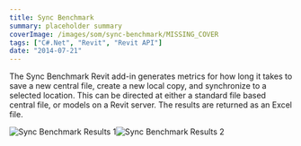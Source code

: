 ```yaml
---
title: Sync Benchmark
summary: placeholder summary
coverImage: /images/som/sync-benchmark/MISSING_COVER
tags: ["C#.Net", "Revit", "Revit API"]
date: "2014-07-21"
---
```


The Sync Benchmark Revit add-in generates metrics for how long it takes to save a new central file, create a new local copy, and synchronize to a selected location. This can be directed at either a standard file based central file, or models on a Revit server. The results are returned as an Excel file.

![Sync Benchmark Results 1](http://www.ericanastas.com/wp-content/uploads/2014/07/Sync-Benchmark-Results-1.png)![Sync Benchmark Results 2](http://www.ericanastas.com/wp-content/uploads/2014/07/Sync-Benchmark-Results-2.png)
